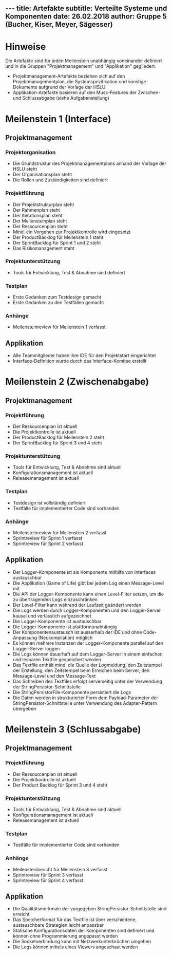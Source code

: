 ﻿﻿﻿﻿﻿﻿﻿﻿﻿﻿﻿﻿---title: Artefaktesubtitle: Verteilte Systeme und Komponentendate: 26.02.2018author: Gruppe 5 (Bucher, Kiser, Meyer, Sägesser)---# HinweiseDie Artefakte sind für jeden Meilenstein unabhängig voneinander definiert und in die Gruppen "Projektmanagement" und "Applikation" gegliedert.- Projektmanagement-Artefakte beziehen sich auf den Projektmanagementplan, die Systemspezifikation und sonstige Dokumente aufgrund der Vorlage der HSLU- Applikation-Artefakte basieren auf den Muss-Features der Zwischen- und Schlussabgabe (siehe Aufgabenstellung)# Meilenstein 1 (Interface)## Projektmanagement### Projektorganisation- Die Grundstruktur des Projektmanagementplans anhand der Vorlage der HSLU steht- Der Organisationsplan steht- Die Rollen und Zuständigkeiten sind definiert### Projektführung- Der Projektstrukturplan steht- Der Rahmenplan steht- Der Iterationsplan steht- Der Meilensteinplan steht- Der Ressourcenplan steht- Mind. ein Vorgehen zur Projektkontrolle wird eingesetzt- Der ProductBacklog für Meilenstein 1 steht- Der SprintBacklog für Sprint 1 und 2 steht- Das Risikomanagement steht### Projektunterstützung- Tools für Entwicklung, Test & Abnahme sind definiert### Testplan- Erste Gedanken zum Testdesign gemacht- Erste Gedanken zu den Testfällen gemacht### Anhänge- Meilensteinreview für Meilenstein 1 verfasst## Applikation- Alle Teammitglieder haben ihre IDE für den Projektstart eingerichtet- Interface-Definition wurde durch das Interface-Komitee erstellt# Meilenstein 2 (Zwischenabgabe)## Projektmanagement### Projektführung- Der Ressourcenplan ist aktuell- Die Projektkontrolle ist aktuell- Der ProductBacklog für Meilenstein 2 steht- Der SprintBacklog für Sprint 3 und 4 steht### Projektunterstützung- Tools für Entwicklung, Test & Abnahme sind aktuell- Konfigurationsmanagement ist aktuell- Releasemanagement ist aktuell### Testplan- Testdesign ist vollständig definiert- Testfälle für implementierter Code sind vorhanden### Anhänge- Meilensteinreview für Meilenstein 2 verfasst- Sprintreview für Sprint 1 verfasst- Sprintreview für Sprint 2 verfasst## Applikation- Der Logger-Komponente ist als Komponente mithilfe von Interfaces austauschbar- Die Applikation (Game of Life) gibt bei jedem Log einen Message-Level mit- Die API der Logger-Komponente kann einen Level-Filter setzen, um die zu übertragenden Logs einzuschränken- Der Level-Filter kann während der Laufzeit geändert werden- Die Logs werden durch Logger-Komponenten und den Logger-Server kausal und verlässlich aufgezeichnet- Die Logger-Komponente ist austauschbar- Die Logger-Komponente ist plattformunabhängig- Der Komponentenaustausch ist ausserhalb der IDE und ohne Code-Anpassung (Neukompilation) möglich- Es können mehrere Instanzen der Logger-Komponente parallel auf den Logger-Server loggen- Die Logs können dauerhaft auf dem Logger-Server in einem einfachen und lesbaren Textfile gespeichert werden- Das Textfile enthält mind. die Quelle der Logmeldung, den Zeitstempel der Erstellung, den Zeitstempel beim Erreichen beim Server, den Message-Level und den Message-Text- Das Schreiben des Textfiles erfolgt serverseitig unter der Verwendung der StringPersistor-Schnittstelle- Die StringPersistorFile-Komponente persistiert die Logs- Die Daten werden in strukturierter Form dem Payload-Parameter der StringPersistor-Schnittstelle unter Verwendung des Adapter-Pattern übergeben# Meilenstein 3 (Schlussabgabe)## Projektmanagement### Projektführung- Der Ressourcenplan ist aktuell- Die Projektkontrolle ist aktuell- Der Product Backlog für Sprint 3 und 4 steht### Projektunterstützung- Tools für Entwicklung, Test & Abnahme sind aktuell- Konfigurationsmanagement ist aktuell- Releasemanagement ist aktuell### Testplan- Testfälle für implementierter Code sind vorhanden### Anhänge- Meilensteinbericht für Meilenstein 3 verfasst- Sprintreview für Sprint 3 verfasst- Sprintreview für Sprint 4 verfasst## Applikation- Die Qualitätsmerkmale der vorgegeben StringPersistor-Schnittstelle sind erreicht- Das Speicherformat für das Textfile ist über verschiedene, austauschbare Strategien leicht anpassbar- Statische Konfigurationsdaten der Komponenten sind definiert und können ohne Programmierung angepasst werden- Die Socketverbindung kann mit Netzwerkunterbrüchen umgehen- Die Logs können mittels eines Viewers angeschaut werden
